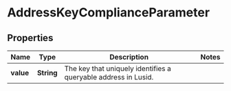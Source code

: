 

# AddressKeyComplianceParameter


## Properties

Name | Type | Description | Notes
------------ | ------------- | ------------- | -------------
**value** | **String** | The key that uniquely identifies a queryable address in Lusid. | 



